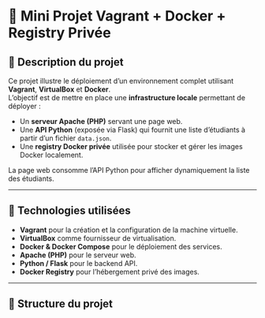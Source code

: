 # 🐳 Mini Projet Vagrant + Docker + Registry Privée

## 📘 Description du projet

Ce projet illustre le déploiement d’un environnement complet utilisant **Vagrant**, **VirtualBox** et **Docker**.  
L’objectif est de mettre en place une **infrastructure locale** permettant de déployer :

- Un **serveur Apache (PHP)** servant une page web.  
- Une **API Python** (exposée via Flask) qui fournit une liste d’étudiants à partir d’un fichier `data.json`.  
- Une **registry Docker privée** utilisée pour stocker et gérer les images Docker localement.

La page web consomme l’API Python pour afficher dynamiquement la liste des étudiants.

---

## 🧰 Technologies utilisées

- **Vagrant** pour la création et la configuration de la machine virtuelle.  
- **VirtualBox** comme fournisseur de virtualisation.  
- **Docker & Docker Compose** pour le déploiement des services.  
- **Apache (PHP)** pour le serveur web.  
- **Python / Flask** pour le backend API.  
- **Docker Registry** pour l’hébergement privé des images.

---

## 📁 Structure du projet
